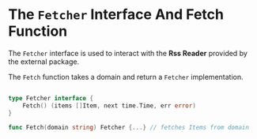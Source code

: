 
# The `Fetcher` Interface And Fetch Function

The `Fetcher` interface is used to interact with the **Rss Reader** provided
by the external package.

The `Fetch` function takes a domain and return a `Fetcher` implementation.

```go

type Fetcher interface {
    Fetch() (items []Item, next time.Time, err error)
}

func Fetch(domain string) Fetcher {...} // fetches Items from domain

```
